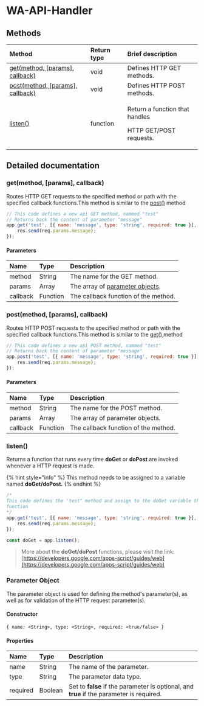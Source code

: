 # WA-API-Handler

## Methods

<table>
  <thead>
    <tr>
      <th style="text-align:left">Method</th>
      <th style="text-align:left">Return type</th>
      <th style="text-align:left">Brief description</th>
    </tr>
  </thead>
  <tbody>
    <tr>
      <td style="text-align:left"><a href="wa-api-handler.md#get-method-params-callback">get(method, [params], callback)</a>
      </td>
      <td style="text-align:left">void</td>
      <td style="text-align:left">Defines HTTP GET methods.</td>
    </tr>
    <tr>
      <td style="text-align:left"><a href="wa-api-handler.md#post-method-params-callback">post(method, [params], callback)</a>
      </td>
      <td style="text-align:left">void</td>
      <td style="text-align:left">Defines HTTP POST methods.</td>
    </tr>
    <tr>
      <td style="text-align:left"><a href="wa-api-handler.md#listen">listen()</a>
      </td>
      <td style="text-align:left">function</td>
      <td style="text-align:left">
        <p>Return a function that handles</p>
        <p>HTTP GET/POST requests.</p>
      </td>
    </tr>
  </tbody>
</table>

## Detailed documentation

### get\(method, \[params\], callback\)

Routes HTTP GET requests to the specified method or path with the specified callback functions.This method is similar to the [post\(\)](wa-api-handler.md#post-method-params-callback) method

```javascript
// This code defines a new api GET method, nammed "test"
// Returns back the content of parameter "message"
app.get('test', [{ name: 'message', type: 'string', required: true }], (req, res) => {
	res.send(req.params.message);
});
```

#### Parameters

| Name     | Type     | Description                                                           |
| :------- | :------- | :-------------------------------------------------------------------- |
| method   | String   | The name for the GET method.                                          |
| params   | Array    | The array of [parameter objects](wa-api-handler.md#parameter-object). |
| callback | Function | The callback function of the method.                                  |

### post\(method, \[params\], callback\)

Routes HTTP POST requests to the specified method or path with the specified callback functions.This method is similar to the [get\(\) ](wa-api-handler.md#get-method-params-callback)method

```javascript
// This code defines a new api POST method, nammed "test"
// Returns back the content of parameter "message"
app.post('test', [{ name: 'message', type: 'string', required: true }], (req, res) => {
	res.send(req.params.message);
});
```

#### Parameters

| Name     | Type     | Description                          |
| :------- | :------- | :----------------------------------- |
| method   | String   | The name for the POST method.        |
| params   | Array    | The array of parameter objects.      |
| callback | Function | The callback function of the method. |

### listen\(\)

Returns a function that runs every time **doGet** or **doPost** are invoked whenever a HTTP request is made.

{% hint style="info" %}
This method needs to be assigned to a variable named **doGet/doPost.**
{% endhint %}

```javascript
/* 
This code defines the 'test" method and assign to the doGet variable the handler
function
*/
app.get('test', [{ name: 'message', type: 'string', required: true }], (req, res) => {
	res.send(req.params.message);
});

const doGet = app.listen();
```

> More about the **doGet/doPost** functions, please visit the link: [https://developers.google.com/apps-script/guides/web](https://developers.google.com/apps-script/guides/web)

### Parameter Object

The parameter object is used for defining the method's parameter\(s\), as well as for validation of the HTTP request parameter\(s\).

#### Constructor

`{ name: <String>, type: <String>, required: <true/false> }`

#### Properties

| Name     | Type    | Description                                                                               |
| :------- | :------ | :---------------------------------------------------------------------------------------- |
| name     | String  | The name of the parameter.                                                                |
| type     | String  | The parameter data type.                                                                  |
| required | Boolean | Set to **false** if the parameter is optional, and **true** if the parameter is required. |
